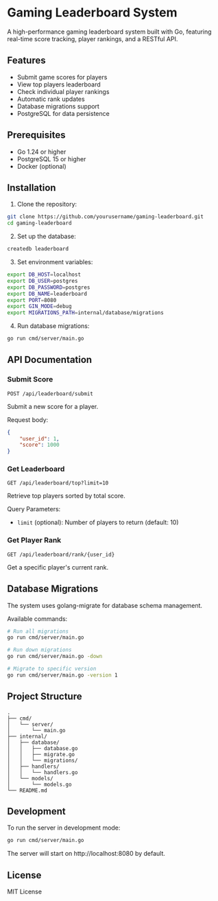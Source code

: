 # Gaming Leaderboard System

A high-performance gaming leaderboard system built with Go, featuring real-time score tracking, player rankings, and a RESTful API.

## Features

- Submit game scores for players
- View top players leaderboard
- Check individual player rankings
- Automatic rank updates
- Database migrations support
- PostgreSQL for data persistence

## Prerequisites

- Go 1.24 or higher
- PostgreSQL 15 or higher
- Docker (optional)

## Installation

1. Clone the repository:
```bash
git clone https://github.com/yourusername/gaming-leaderboard.git
cd gaming-leaderboard
```

2. Set up the database:
```bash
createdb leaderboard
```

3. Set environment variables:
```bash
export DB_HOST=localhost
export DB_USER=postgres
export DB_PASSWORD=postgres
export DB_NAME=leaderboard
export PORT=8080
export GIN_MODE=debug
export MIGRATIONS_PATH=internal/database/migrations
```

4. Run database migrations:
```bash
go run cmd/server/main.go
```

## API Documentation

### Submit Score
`POST /api/leaderboard/submit`

Submit a new score for a player.

Request body:
```json
{
    "user_id": 1,
    "score": 1000
}
```

### Get Leaderboard
`GET /api/leaderboard/top?limit=10`

Retrieve top players sorted by total score.

Query Parameters:
- `limit` (optional): Number of players to return (default: 10)

### Get Player Rank
`GET /api/leaderboard/rank/{user_id}`

Get a specific player's current rank.

## Database Migrations

The system uses golang-migrate for database schema management.

Available commands:
```bash
# Run all migrations
go run cmd/server/main.go

# Run down migrations
go run cmd/server/main.go -down

# Migrate to specific version
go run cmd/server/main.go -version 1
```

## Project Structure

```
.
├── cmd/
│   └── server/
│       └── main.go
├── internal/
│   ├── database/
│   │   ├── database.go
│   │   ├── migrate.go
│   │   └── migrations/
│   ├── handlers/
│   │   └── handlers.go
│   └── models/
│       └── models.go
└── README.md
```

## Development

To run the server in development mode:
```bash
go run cmd/server/main.go
```

The server will start on http://localhost:8080 by default.

## License

MIT License